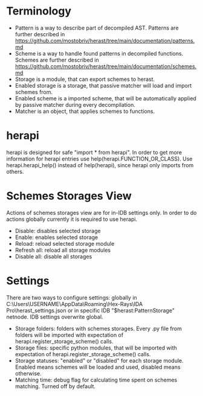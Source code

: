 # Terminology
- Pattern is a way to describe part of decompiled AST. Patterns are further described in https://github.com/mostobriv/herast/tree/main/documentation/patterns.md
- Scheme is a way to handle found patterns in decompiled functions. Schemes are further described in https://github.com/mostobriv/herast/tree/main/documentation/schemes.md
- Storage is a module, that can export schemes to herast.
- Enabled storage is a storage, that passive matcher will load and import schemes from.
- Enabled scheme is a imported scheme, that will be automatically applied by passive matcher during every decompilation.
- Matcher is an object, that applies schemes to functions.


# herapi
herapi is designed for safe "import * from herapi". In order to get more information for herapi entries use help(herapi.FUNCTION_OR_CLASS).
 Use herapi.herapi_help() instead of help(herapi), since herapi only imports from others.  


# Schemes Storages View
Actions of schemes storages view are for in-IDB settings only. In order to do actions globally currently it is required to use herapi.  
- Disable: disables selected storage
- Enable: enables selected storage
- Reload: reload selected storage module
- Refresh all: reload all storage modules
- Disable all: disable all storages


# Settings
There are two ways to configure settings: globally in C:\Users\USERNAME\AppData\Roaming\Hex-Rays\IDA Pro\herast_settings.json or in specific IDB "$herast:PatternStorage" netnode. IDB settings overwrite global.  
- Storage folders: folders with schemes storages. Every .py file from folders will be imported with expectation of herapi.register_storage_scheme() calls.
- Storage files: specific python modules, that will be imported with expectation of herapi.register_storage_scheme() calls.
- Storage statuses: "enabled" or "disabled" for each storage module. Enabled means schemes will be loaded and used, disabled means otherwise.
- Matching time: debug flag for calculating time spent on schemes matching. Turned off by default.